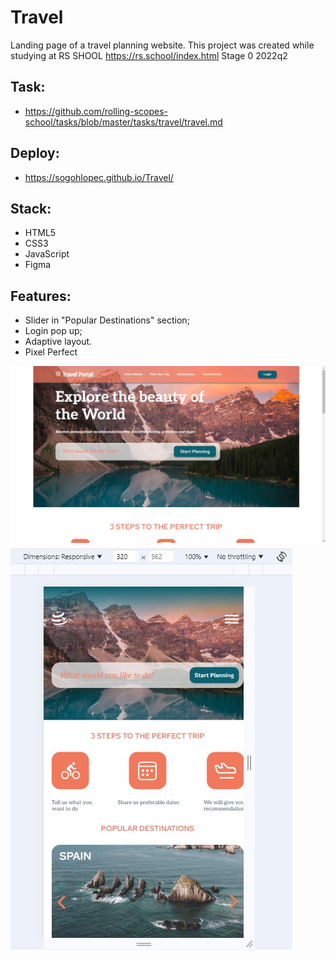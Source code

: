 # Travel
Landing page of a travel planning website. This project was created while studying at RS SHOOL https://rs.school/index.html Stage 0 2022q2

## Task:
* https://github.com/rolling-scopes-school/tasks/blob/master/tasks/travel/travel.md

## Deploy:
* https://sogohlopec.github.io/Travel/

## Stack:
* HTML5
* CSS3
* JavaScript
* Figma

## Features:
* Slider in "Popular Destinations" section;
* Login pop up;
* Adaptive layout.
* Pixel Perfect

![desktop](https://github.com/SogoHlopec/Travel/blob/main/desktop.jpg)
![mobile](https://github.com/SogoHlopec/Travel/blob/main/mobile.jpg)
